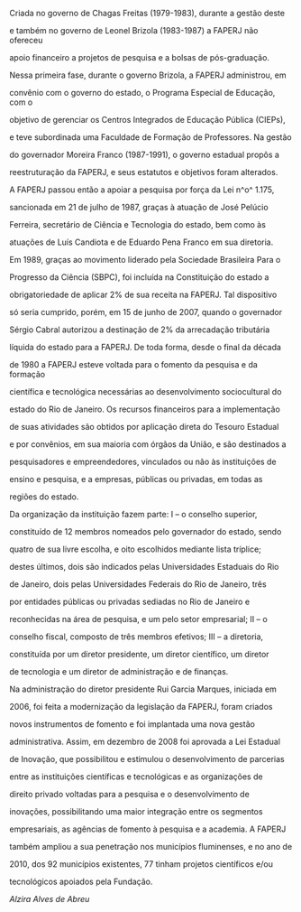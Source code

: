 

Criada no governo de Chagas Freitas (1979-1983), durante a gestão deste

e também no governo de Leonel Brizola (1983-1987) a FAPERJ não ofereceu

apoio financeiro a projetos de pesquisa e a bolsas de pós-graduação.

Nessa primeira fase, durante o governo Brizola, a FAPERJ administrou, em

convênio com o governo do estado, o Programa Especial de Educação, com o

objetivo de gerenciar os Centros Integrados de Educação Pública (CIEPs),

e teve subordinada uma Faculdade de Formação de Professores. Na gestão

do governador Moreira Franco (1987-1991), o governo estadual propôs a

reestruturação da FAPERJ, e seus estatutos e objetivos foram alterados.

A FAPERJ passou então a apoiar a pesquisa por força da Lei n^o^ 1.175,

sancionada em 21 de julho de 1987, graças à atuação de José Pelúcio

Ferreira, secretário de Ciência e Tecnologia do estado, bem como às

atuações de Luís Candiota e de Eduardo Pena Franco em sua diretoria.



Em 1989, graças ao movimento liderado pela Sociedade Brasileira Para o

Progresso da Ciência (SBPC), foi incluída na Constituição do estado a

obrigatoriedade de aplicar 2% de sua receita na FAPERJ. Tal dispositivo

só seria cumprido, porém, em 15 de junho de 2007, quando o governador

Sérgio Cabral autorizou a destinação de 2% da arrecadação tributária

líquida do estado para a FAPERJ. De toda forma, desde o final da década

de 1980 a FAPERJ esteve voltada para o fomento da pesquisa e da formação

científica e tecnológica necessárias ao desenvolvimento sociocultural do

estado do Rio de Janeiro. Os recursos financeiros para a implementação

de suas atividades são obtidos por aplicação direta do Tesouro Estadual

e por convênios, em sua maioria com órgãos da União, e são destinados a

pesquisadores e empreendedores, vinculados ou não às instituições de

ensino e pesquisa, e a empresas, públicas ou privadas, em todas as

regiões do estado.



Da organização da instituição fazem parte: I – o conselho superior,

constituído de 12 membros nomeados pelo governador do estado, sendo

quatro de sua livre escolha, e oito escolhidos mediante lista tríplice;

destes últimos, dois são indicados pelas Universidades Estaduais do Rio

de Janeiro, dois pelas Universidades Federais do Rio de Janeiro, três

por entidades públicas ou privadas sediadas no Rio de Janeiro e

reconhecidas na área de pesquisa, e um pelo setor empresarial; II – o

conselho fiscal, composto de três membros efetivos; III – a diretoria,

constituída por um diretor presidente, um diretor científico, um diretor

de tecnologia e um diretor de administração e de finanças.



Na administração do diretor presidente Rui Garcia Marques, iniciada em

2006, foi feita a modernização da legislação da FAPERJ, foram criados

novos instrumentos de fomento e foi implantada uma nova gestão

administrativa. Assim, em dezembro de 2008 foi aprovada a Lei Estadual

de Inovação, que possibilitou e estimulou o desenvolvimento de parcerias

entre as instituições científicas e tecnológicas e as organizações de

direito privado voltadas para a pesquisa e o desenvolvimento de

inovações, possibilitando uma maior integração entre os segmentos

empresariais, as agências de fomento à pesquisa e a academia. A FAPERJ

também ampliou a sua penetração nos municípios fluminenses, e no ano de

2010, dos 92 municípios existentes, 77 tinham projetos científicos e/ou

tecnológicos apoiados pela Fundação.



*Alzira Alves de Abreu*



